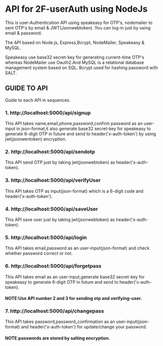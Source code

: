 # API for 2F-userAuth using NodeJs

This is user-Authentication API using speakeasy for OTP's, nodemailer to sent OTP's by email & JWT(Jsonwebtoken) .You can log-in just by using email & password.

The API based on Node.js, Express,Bcrypt, NodeMailer, Speakeasy & MySQL.

Speakeasy use base32 secret-key for generating current-time OTP's whereas NodeMailer use Oauth2.And MySQL is a relational database management system based on SQL.
Bcrypt used for hashing password with SALT.

## GUIDE TO API

Guide to each API in sequences.

### 1. http://localhost:5000/api/signup

This API takes name,email,phone,password,confirm password as an user-input in json-format,it also generate base32 secret-key for speakeasy to generate 6-digit OTP in future and send to header('x-auth-token') by using jwt(jsonwentoken) encryption.

### 2. http://localhost:5000/api/sendotp

This API send OTP just by taking jwt(jsonwebtoken) as header('x-auth-token).

### 3. http://localhost:5000/api/verifyUser

This API takes OTP as input(json-format) which is a 6-digit code and header('x-auth-token').

### 4. http://localhost:5000/api/saveUser

This API save user just by taking jwt(jsonwebtoken) as header('x-auth-token).

### 5. http://localhost:5000/api/login

This API takes email,password as an user-input(json-format) and check whether password correct or not.

### 6. http://localhost:5000/api/forgetpass

This API takes email as an user-input,generate base32 secret-key for speakeasy to generate 6-digit OTP in future and send to header('x-auth-token).
#### NOTE:Use API number 2 and 3 for sending otp and verifying-user.

### 7. http://localhost:5000/api/changepass

This API takes password,password_confirmation as an user-input(json-format) and header('x-auth-token') for update/change your password.
#### NOTE:passwords are stored by salting encryption.


